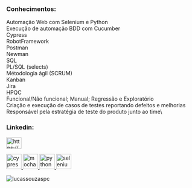<h3 align="left">Conhecimentos:</h3>

Automação Web com Selenium e Python\
Execução de automação BDD com Cucumber\
Cypress\
RobotFramework\
Postman\
Newman\
SQL\
PL/SQL (selects)\
Métodologia ágil (SCRUM)\
Kanban\
Jira\
HPQC\
Funcional/Não funcional; Manual; Regressão e Exploratório\
Criação e execução de casos de testes reportando defeitos e melhorias\
Responsável pela estratégia de teste do produto junto ao time\

<h3 align="left">Linkedin:</h3>
<p align="left">
<a href="https://linkedin.com/in/https://www.linkedin.com/in/lucas-santos-4940159b/" target="blank"><img align="center" src="https://cdn.jsdelivr.net/npm/simple-icons@3.0.1/icons/linkedin.svg" alt="https://www.linkedin.com/in/lucas-santos-4940159b/" height="30" width="40" /></a>
</p>

<p align="left"> <a href="https://www.cypress.io" target="_blank"> <img src="https://raw.githubusercontent.com/simple-icons/simple-icons/6e46ec1fc23b60c8fd0d2f2ff46db82e16dbd75f/icons/cypress.svg" alt="cypress" width="40" height="40"/> </a> <a href="https://mochajs.org" target="_blank"> <img src="https://www.vectorlogo.zone/logos/mochajs/mochajs-icon.svg" alt="mocha" width="40" height="40"/> </a> <a href="https://www.python.org" target="_blank"> <img src="https://devicons.github.io/devicon/devicon.git/icons/python/python-original.svg" alt="python" width="40" height="40"/> </a> <a href="https://www.selenium.dev" target="_blank"> <img src="https://raw.githubusercontent.com/detain/svg-logos/780f25886640cef088af994181646db2f6b1a3f8/svg/selenium-logo.svg" alt="selenium" width="40" height="40"/> </a> </p>

<p><img align="center" src="https://github-readme-stats.vercel.app/api/top-langs?username=lucassouzaspc&show_icons=true&locale=en&layout=compact" alt="lucassouzaspc" /></p>
